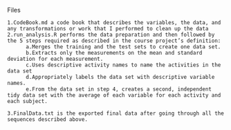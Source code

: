 Files

    1.CodeBook.md a code book that describes the variables, the data, and any transformations or work that I performed to clean up the data
    2.run_analysis.R performs the data preparation and then followed by the 5 steps required as described in the course project’s definition:
          a.Merges the training and the test sets to create one data set.
          b.Extracts only the measurements on the mean and standard deviation for each measurement.
          c.Uses descriptive activity names to name the activities in the data set
          d.Appropriately labels the data set with descriptive variable names.
          e.From the data set in step 4, creates a second, independent tidy data set with the average of each variable for each activity and                                    each subject.

    3.FinalData.txt is the exported final data after going through all the sequences described above.
